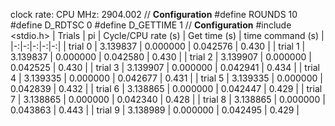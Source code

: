 clock rate:
CPU MHz:             2904.002
// **Configuration**
#define ROUNDS 10
#define D_RDTSC 0
#define D_GETTIME 1
// **Configuration**
#include <stdio.h>
| Trials | pi | Cycle/CPU rate (s) | Get time (s) | time command (s) |
|-:|-:|-:|-:|-:|
| trial 0 |  3.139837 | 0.000000 | 0.042576 | 0.430 |
| trial 1 |  3.139837 | 0.000000 | 0.042580 | 0.430 |
| trial 2 |  3.139907 | 0.000000 | 0.042525 | 0.430 |
| trial 3 |  3.139907 | 0.000000 | 0.042941 | 0.434 |
| trial 4 |  3.139335 | 0.000000 | 0.042677 | 0.431 |
| trial 5 |  3.139335 | 0.000000 | 0.042839 | 0.432 |
| trial 6 |  3.138865 | 0.000000 | 0.042447 | 0.429 |
| trial 7 |  3.138865 | 0.000000 | 0.042340 | 0.428 |
| trial 8 |  3.138865 | 0.000000 | 0.043863 | 0.443 |
| trial 9 |  3.138989 | 0.000000 | 0.042495 | 0.429 |
